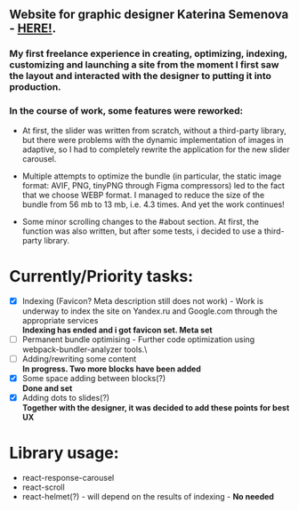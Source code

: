 ## Website for graphic designer **Katerina Semenova** - [HERE!](https://katerinasemenova.ru).
### My first freelance experience in creating, optimizing, indexing, customizing and launching a site from the moment I first saw the layout and interacted with the designer to putting it into production.

### In the course of work, some features  were reworked:
 * At first, the slider was written from scratch, without a third-party library, but there were problems with the dynamic
implementation of images in adaptive, so I had to completely rewrite the application for the new slider carousel.

 * Multiple attempts to optimize the bundle (in particular, the static image format: AVIF, PNG, tinyPNG through Figma
compressors) led to the fact that we choose WEBP format. I managed to reduce the size of the bundle from 56 mb
to 13 mb, i.e. 4.3 times. And yet the work continues!

 * Some minor scrolling changes to the #about section. At first, the function was also written, but after some tests, i decided to use a third-party library.


# Currently/Priority tasks:
- [X] Indexing (Favicon? Meta description still does not work) - Work is underway to index the site on Yandex.ru and Google.com through the appropriate services<BR>
  <b>Indexing has ended and i got favicon set. Meta set</b>
- [ ] Permanent bundle optimising - Further code optimization using webpack-bundler-analyzer tools.\
- [ ] Adding/rewriting some content<BR>
  <b>In progress. Two more blocks have been added</b>
- [X] Some space adding between blocks(?)<BR>
  <b>Done and set</b>
- [X] Adding dots to slides(?)<BR>
<b>Together with the designer, it was decided to add these points for best UX</b>

# Library usage:
 * react-response-carousel
 * react-scroll
 * react-helmet(?) - will depend on the results of indexing - <b>No needed</b>
